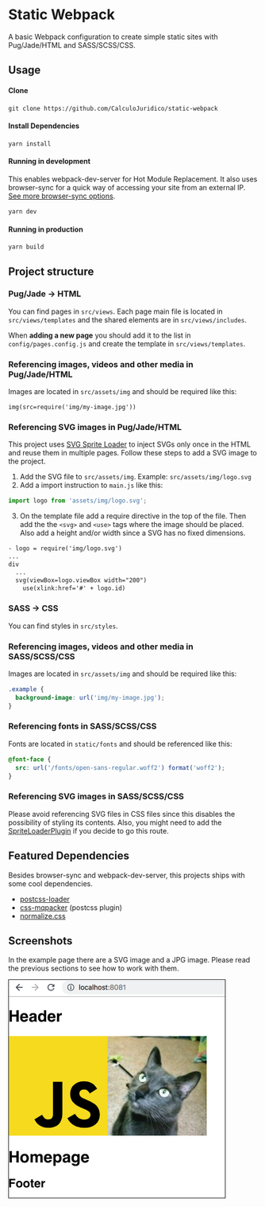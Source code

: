 # Static Webpack

A basic Webpack configuration to create simple static sites with Pug/Jade/HTML and SASS/SCSS/CSS.

## Usage

#### Clone

```
git clone https://github.com/CalculoJuridico/static-webpack
```

#### Install Dependencies

```
yarn install
```

#### Running in development

This enables webpack-dev-server for Hot Module Replacement. It also uses browser-sync for a quick way of accessing your site from an external IP. [See more browser-sync options](https://browsersync.io/docs/options).

```
yarn dev
```

#### Running in production

```
yarn build
```

## Project structure

### Pug/Jade -> HTML
You can find pages in `src/views`.
Each page main file is located in `src/views/templates` and the shared elements are in `src/views/includes`.

When **adding a new page** you should add it to the list in `config/pages.config.js` and create the template in `src/views/templates`.

### Referencing images, videos and other media in Pug/Jade/HTML

Images are located in `src/assets/img` and should be required like this:
```pug
img(src=require('img/my-image.jpg'))
```

### Referencing SVG images in Pug/Jade/HTML

This project uses [SVG Sprite Loader](https://www.npmjs.com/package/svg-sprite-loader) to inject SVGs only once in the HTML and reuse them in multiple pages.
Follow these steps to add a SVG image to the project.

1. Add the SVG file to `src/assets/img`. Example: `src/assets/img/logo.svg`
2. Add a import instruction to `main.js` like this:
```js
import logo from 'assets/img/logo.svg';
```
3. On the template file add a require directive in the top of the file.
Then add the the `<svg>` and `<use>` tags where the image should be placed.
Also add a height and/or width since a SVG has no fixed dimensions.
```
- logo = require('img/logo.svg')
...
div
  ...
  svg(viewBox=logo.viewBox width="200")
    use(xlink:href='#' + logo.id)
```


### SASS -> CSS
You can find styles in `src/styles`.

### Referencing images, videos and other media in SASS/SCSS/CSS

Images are located in `src/assets/img` and should be required like this:
```css
.example {
  background-image: url('img/my-image.jpg');
}
```

### Referencing fonts in SASS/SCSS/CSS

Fonts are located in `static/fonts` and should be referenced like this:
```css
@font-face {
  src: url('/fonts/open-sans-regular.woff2') format('woff2');
}
```

### Referencing SVG images in SASS/SCSS/CSS

Please avoid referencing SVG files in CSS files since this disables the possibility of styling its contents.
Also, you might need to add the [SpriteLoaderPlugin](https://www.npmjs.com/package/svg-sprite-loader#extract-configuration) if you decide to go this route.

## Featured Dependencies

Besides browser-sync and webpack-dev-server, this projects ships with some cool dependencies.

-   [postcss-loader](https://github.com/postcss/postcss-loader)
-   [css-mqpacker](https://github.com/hail2u/node-css-mqpacker) (postcss plugin)
-   [normalize.css](https://github.com/necolas/normalize.css/)

## Screenshots

In the example page there are a SVG image and a JPG image. Please read the previous sections to see how to work with them.

![screenshot](static/screenshot.png)
